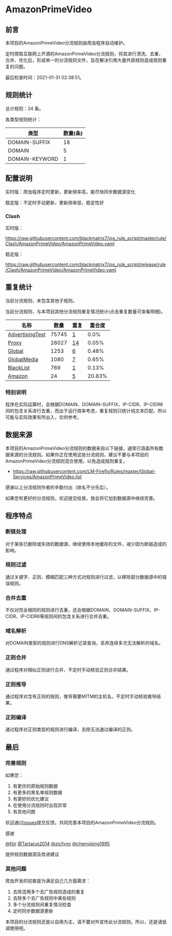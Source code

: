 # AmazonPrimeVideo

## 前言

本项目的AmazonPrimeVideo分流规则由爬虫程序自动维护。

定时爬取互联网上开源的AmazonPrimeVideo分流规则，将其进行清洗、去重、合并、优化后，形成单一的分流规则文件，旨在解决引用大量外部规则造成规则重复的问题。



最后检查时间：2021-01-31 02:38:51。

## 规则统计

总计规则：24 条。

各类型规则统计：

| 类型 | 数量(条) |
| ---- | ---- |
| DOMAIN-SUFFIX | 18 |
| DOMAIN | 5 |
| DOMAIN-KEYWORD | 1 |
## 配置说明

实时版：爬虫程序定时更新，更新频率高，能尽快同步数据源变化

稳定版：不定时手动更新，更新频率低，稳定性好

### Clash 
实时版：

https://raw.githubusercontent.com/blackmatrix7/ios_rule_script/master/rule/Clash/AmazonPrimeVideo/AmazonPrimeVideo.yaml

稳定版：

https://raw.githubusercontent.com/blackmatrix7/ios_rule_script/release/rule/Clash/AmazonPrimeVideo/AmazonPrimeVideo.yaml

## 重复统计


当前分流规则，未包含其他子规则。


当前分流规则，与本项目其他分流规则重复情况统计(点击重复数量可查看明细)。



| 名称 | 数量 | 重复 | 重合度 |
| ---- | ---- | ---- | ------ |
|  [AdvertisingTest](https://github.com/blackmatrix7/ios_rule_script/tree/master/rule/Clash/AdvertisingTest)    | 75745   | [1](https://raw.githubusercontent.com/blackmatrix7/ios_rule_script/master/rule/Clash/AmazonPrimeVideo/AmazonPrimeVideo_Repeat.list)   |   0.0% |
|  [Proxy](https://github.com/blackmatrix7/ios_rule_script/tree/master/rule/Clash/Proxy)    | 28027   | [14](https://raw.githubusercontent.com/blackmatrix7/ios_rule_script/master/rule/Clash/AmazonPrimeVideo/AmazonPrimeVideo_Repeat.list)   |   0.05% |
|  [Global](https://github.com/blackmatrix7/ios_rule_script/tree/master/rule/Clash/Global)    | 1253   | [6](https://raw.githubusercontent.com/blackmatrix7/ios_rule_script/master/rule/Clash/AmazonPrimeVideo/AmazonPrimeVideo_Repeat.list)   |   0.48% |
|  [GlobalMedia](https://github.com/blackmatrix7/ios_rule_script/tree/master/rule/Clash/GlobalMedia)    | 1080   | [7](https://raw.githubusercontent.com/blackmatrix7/ios_rule_script/master/rule/Clash/AmazonPrimeVideo/AmazonPrimeVideo_Repeat.list)   |   0.65% |
|  [BlackList](https://github.com/blackmatrix7/ios_rule_script/tree/master/rule/Clash/BlackList)    | 769   | [1](https://raw.githubusercontent.com/blackmatrix7/ios_rule_script/master/rule/Clash/AmazonPrimeVideo/AmazonPrimeVideo_Repeat.list)   |   0.13% |
|  [Amazon](https://github.com/blackmatrix7/ios_rule_script/tree/master/rule/Clash/Amazon)    | 24   | [5](https://raw.githubusercontent.com/blackmatrix7/ios_rule_script/master/rule/Clash/AmazonPrimeVideo/AmazonPrimeVideo_Repeat.list)   |   20.83% |
### 特别说明
程序在实际运算时，会根据DOMAIN、DOMAIN-SUFFIX、IP-CIDR、IP-CIDR6间的包含关系进行去重，而出于运行效率考虑，重复规则只统计纯文本匹配，所以可能与实际效果有所出入，仅供参考。

## 数据来源

本项目的AmazonPrimeVideo分流规则的数据来自以下链接，通常已涵盖所有数据来源的分流规则。如果你正在使用这些分流规则，建议不要与本项目的AmazonPrimeVideo分流规则混合使用，以免造成规则重复。

- https://raw.githubusercontent.com/LM-Firefly/Rules/master/Global-Services/AmazonPrimeVideo.list


感谢以上分流规则作者的辛勤付出（排名不分先后）。

如果您有更好的分流规则，欢迎提交给我，我会将它加到数据源中继续完善。

## 程序特点

### 断链处理

对于某些已删除或失效的数据源，继续使用本地缓存的文件，减少因为断链造成的影响。

### 规则过滤

通过关键字、正则、模糊匹配三种方式对规则进行过滤，以移除部分数据源中的错误规则。

### 合并去重

不仅对完全相同的规则进行去重，还会根据DOMAIN、DOMAIN-SUFFIX、IP-CIDR、IP-CIDR6等规则间的包含关系进行合并去重。

### 域名解析

对DOMAIN类型的规则进行DNS解析记录查询，丢弃连续多次无法解析的域名。

### 正则合并

通过程序对相似正则进行合并，不定时手动核验正则合并结果。

### 正则推导

通过程序对含有正则的规则，推导需要MITM的主机名，不定时手动核验推导结果。

### 正则编译

通过程序对正则类型的规则进行编译，去除无法通过编译的正则。

## 最后

### 完善规则

如果您：

1. 有更优的原始规则数据
2. 有更多的黑名单规则数据
3. 有更好的优化建议
4. 在使用分流规则时出现异常
5. 有其他问题

欢迎通过[issues](https://github.com/blackmatrix7/ios_rule_script/issues/new)提交反馈，共同完善本项目的AmazonPrimeVideo分流规则。

感谢

[@fiiir](https://github.com/fiiir) [@Tartarus2014](https://github.com/Tartarus2014) [@zjcfynn](https://github.com/zjcfynn) [@chenyiping1995](https://github.com/chenyiping1995) 

提供规则数据源及改进建议

### 其他问题

爬虫开发的初衷是为满足自己几方面需求：

1. 去除混用多个去广告规则造成的重复
2. 去除多个去广告规则中某些规则
3. 多个分流规则间重复情况检查
4. 定时同步数据源更新

本项目的分流规则还是以自用为主，请不要对外宣传此分流规则。所以，还是请低调使用吧。